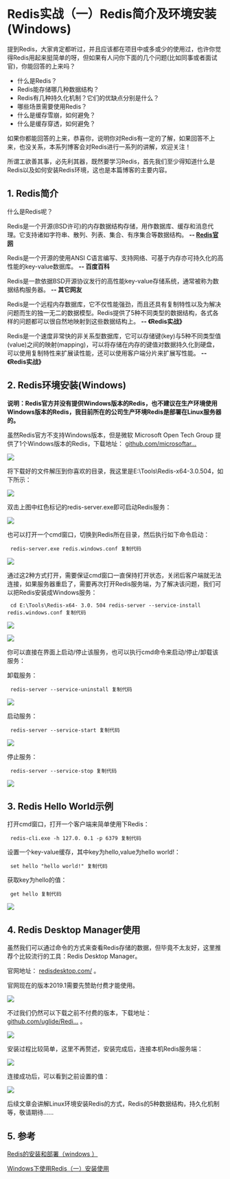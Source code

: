 # Redis实战（一）Redis简介及环境安装(Windows) #

提到Redis，大家肯定都听过，并且应该都在项目中或多或少的使用过，也许你觉得Redis用起来挺简单的呀，但如果有人问你下面的几个问题(比如同事或者面试官)，你能回答的上来吗？

* 什么是Redis？
* Redis能存储哪几种数据结构？
* Redis有几种持久化机制？它们的优缺点分别是什么？
* 哪些场景需要使用Redis？
* 什么是缓存雪崩，如何避免？
* 什么是缓存穿透，如何避免？

如果你都能回答的上来，恭喜你，说明你对Redis有一定的了解，如果回答不上来，也没关系，本系列博客会对Redis进行一系列的讲解，欢迎关注！

所谓工欲善其事，必先利其器，既然要学习Redis，首先我们至少得知道什么是Redis以及如何安装Redis环境，这也是本篇博客的主要内容。

## 1. Redis简介 ##

什么是Redis呢？

Redis是一个开源(BSD许可)的内存数据结构存储，用作数据库、缓存和消息代理。它支持诸如字符串、散列、列表、集合、有序集合等数据结构。 **-- [Redis官网]( https://link.juejin.im?target=https%3A%2F%2Fredis.io%2F )**

Redis是一个开源的使用ANSI C语言编写、支持网络、可基于内存亦可持久化的高性能的key-value数据库。 **-- 百度百科**

Redis是一款依据BSD开源协议发行的高性能key-value存储系统，通常被称为数据结构服务器。 **-- 其它网友**

Redis是一个远程内存数据库，它不仅性能强劲，而且还具有复制特性以及为解决问题而生的独一无二的数据模型。Redis提供了5种不同类型的数据结构，各式各样的问题都可以很自然地映射到这些数据结构上。 **-- 《Redis实战》**

Redis是一个速度非常快的非关系型数据库，它可以存储键(key)与5种不同类型值(value)之间的映射(mapping)，可以将存储在内存的键值对数据持久化到硬盘，可以使用复制特性来扩展读性能，还可以使用客户端分片来扩展写性能。 **-- 《Redis实战》**

## 2. Redis环境安装(Windows) ##

**说明：Redis官方并没有提供Windows版本的Redis，也不建议在生产环境使用Windows版本的Redis，我目前所在的公司生产环境Redis是部署在Linux服务器的。**

虽然Redis官方不支持Windows版本，但是微软 Microsoft Open Tech Group 提供了1个Windows版本的Redis，下载地址： [github.com/microsoftar…]( https://link.juejin.im?target=https%3A%2F%2Fgithub.com%2Fmicrosoftarchive%2Fredis%2Freleases )

![](https://user-gold-cdn.xitu.io/2019/6/6/16b2b5418a4295c8?imageView2/0/w/1280/h/960/ignore-error/1)

将下载好的文件解压到你喜欢的目录，我这里是E:\Tools\Redis-x64-3.0.504，如下所示：

![](https://user-gold-cdn.xitu.io/2019/6/6/16b2b54188a14058?imageView2/0/w/1280/h/960/ignore-error/1)

双击上图中红色标记的redis-server.exe即可启动Redis服务：

![](https://user-gold-cdn.xitu.io/2019/6/6/16b2b5418892a548?imageView2/0/w/1280/h/960/ignore-error/1)

也可以打开一个cmd窗口，切换到Redis所在目录，然后执行如下命令启动：

` redis-server.exe redis.windows.conf 复制代码`

![](https://user-gold-cdn.xitu.io/2019/6/6/16b2b5418a276ee5?imageView2/0/w/1280/h/960/ignore-error/1)

通过这2种方式打开，需要保证cmd窗口一直保持打开状态，关闭后客户端就无法连接，如果服务器重启了，需要再次打开Redis服务端，为了解决该问题，我们可以把Redis安装成Windows服务：

` cd E:\Tools\Redis-x64- 3.0. 504 redis-server --service-install redis.windows.conf 复制代码`

![](https://user-gold-cdn.xitu.io/2019/6/6/16b2b5418c018973?imageView2/0/w/1280/h/960/ignore-error/1)

![](https://user-gold-cdn.xitu.io/2019/6/6/16b2b5418c1d59b5?imageView2/0/w/1280/h/960/ignore-error/1)

你可以直接在界面上启动/停止该服务，也可以执行cmd命令来启动/停止/卸载该服务：

卸载服务：

` redis-server --service-uninstall 复制代码`

![](https://user-gold-cdn.xitu.io/2019/6/6/16b2b541ae712397?imageView2/0/w/1280/h/960/ignore-error/1)

启动服务：

` redis-server --service-start 复制代码`

![](https://user-gold-cdn.xitu.io/2019/6/6/16b2b541be0199ad?imageView2/0/w/1280/h/960/ignore-error/1)

停止服务：

` redis-server --service-stop 复制代码`

![](https://user-gold-cdn.xitu.io/2019/6/6/16b2b541c6477166?imageView2/0/w/1280/h/960/ignore-error/1)

## 3. Redis Hello World示例 ##

打开cmd窗口，打开一个客户端来简单使用下Redis：

` redis-cli.exe -h 127.0. 0.1 -p 6379 复制代码`

设置一个key-value缓存，其中key为hello,value为hello world!：

` set hello "hello world!" 复制代码`

获取key为hello的值：

` get hello 复制代码`

![](https://user-gold-cdn.xitu.io/2019/6/6/16b2b541bacfb0c0?imageView2/0/w/1280/h/960/ignore-error/1)

## 4. Redis Desktop Manager使用 ##

虽然我们可以通过命令的方式来查看Redis存储的数据，但毕竟不太友好，这里推荐个比较流行的工具：Redis Desktop Manager。

官网地址： [redisdesktop.com/]( https://link.juejin.im?target=https%3A%2F%2Fredisdesktop.com%2F ) 。

官网现在的版本2019.1需要先赞助付费才能使用。

![](https://user-gold-cdn.xitu.io/2019/6/6/16b2b541bb5cfdfa?imageView2/0/w/1280/h/960/ignore-error/1)

不过我们仍然可以下载之前不付费的版本，下载地址： [github.com/uglide/Redi…]( https://link.juejin.im?target=https%3A%2F%2Fgithub.com%2Fuglide%2FRedisDesktopManager%2Freleases%2Ftag%2F0.8.8 ) 。

![](https://user-gold-cdn.xitu.io/2019/6/6/16b2b541bc53a79c?imageView2/0/w/1280/h/960/ignore-error/1)

安装过程比较简单，这里不再赘述，安装完成后，连接本机Redis服务端：

![](https://user-gold-cdn.xitu.io/2019/6/6/16b2b541e0436a35?imageView2/0/w/1280/h/960/ignore-error/1)

连接成功后，可以看到之前设置的值：

![](https://user-gold-cdn.xitu.io/2019/6/6/16b2b541d3280d08?imageView2/0/w/1280/h/960/ignore-error/1)

后续文章会讲解Linux环境安装Redis的方式，Redis的5种数据结构，持久化机制等，敬请期待……

## 5. 参考 ##

[Redis的安装和部署（windows ）]( https://link.juejin.im?target=https%3A%2F%2Fwww.cnblogs.com%2Fhellogt%2Fp%2F6954263.html )

[Windows下使用Redis（一）安装使用]( https://link.juejin.im?target=https%3A%2F%2Fwww.cnblogs.com%2Fpanchunting%2Fp%2FRedis_On_Windows_Install.html )